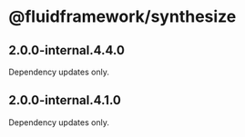 # @fluidframework/synthesize

## 2.0.0-internal.4.4.0

Dependency updates only.

## 2.0.0-internal.4.1.0

Dependency updates only.
